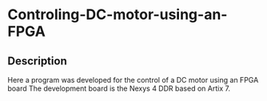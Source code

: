 # Controling-DC-motor-using-an-FPGA

## Description
Here a program was developed for the control of a DC motor using an FPGA board
The development board is the Nexys 4 DDR based on Artix 7. 
